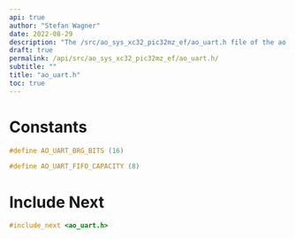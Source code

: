 ```yaml
---
api: true
author: "Stefan Wagner"
date: 2022-08-29
description: "The /src/ao_sys_xc32_pic32mz_ef/ao_uart.h file of the ao real-time operating system."
draft: true
permalink: /api/src/ao_sys_xc32_pic32mz_ef/ao_uart.h/
subtitle: ""
title: "ao_uart.h"
toc: true
---
```


# Constants

```c
#define AO_UART_BRG_BITS (16)
```

```c
#define AO_UART_FIFO_CAPACITY (8)
```

# Include Next

```c
#include_next <ao_uart.h>
```

